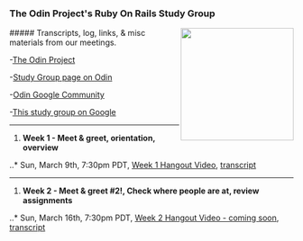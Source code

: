 ### The Odin Project's Ruby On Rails Study Group 
<img align="right" width="200" src="http://res.cloudinary.com/techblogpics/image/upload/v1393811171/rubyonrails-fade3_lv4xao.png">
##### Transcripts, log, links, & misc materials from our meetings.

-[The Odin Project](http://www.theodinproject.com)

-[Study Group page on Odin](http://www.theodinproject.com/studygroup)

-[Odin Google Community](https://plus.google.com/u/0/communities/100013596437379837846)

-[This study group on Google](https://plus.google.com/u/0/b/112041900311777032328/112041900311777032328/posts)

---



1. **Week 1 - Meet & greet, orientation, overview**

..* Sun, March 9th, 7:30pm PDT, 
[Week 1 Hangout Video](http://www.youtube.com/watch?v=5GcvIf-sFe4),
[transcript](https://github.com/afshinator/OdinRailsStudyGroup/blob/master/week1-transcript.md)

---


1. **Week 2 - Meet & greet #2!, Check where people are at, review assignments**

..* Sun, March 16th, 7:30pm PDT, 
[Week 2 Hangout Video - coming soon](),
[transcript]()